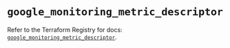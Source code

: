 # `google_monitoring_metric_descriptor`

Refer to the Terraform Registry for docs: [`google_monitoring_metric_descriptor`](https://registry.terraform.io/providers/hashicorp/google-beta/5.39.1/docs/resources/google_monitoring_metric_descriptor).

